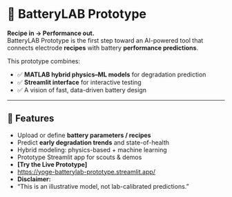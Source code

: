 # 🔋 BatteryLAB Prototype

**Recipe in → Performance out.**  
BatteryLAB Prototype is the first step toward an AI-powered tool that connects electrode **recipes** with battery **performance predictions**.  

This prototype combines:
- ✅ **MATLAB hybrid physics–ML models** for degradation prediction  
- ✅ **Streamlit interface** for interactive testing  
- ✅ A vision of fast, data-driven battery design  

---

## 🚀 Features
- Upload or define **battery parameters / recipes**
- Predict **early degradation trends** and state-of-health
- Hybrid modeling: physics-based + machine learning
- Prototype Streamlit app for scouts & demos
- **[Try the Live Prototype]**
- https://yoge-batterylab-prototype.streamlit.app/
- **Disclaimer:**
- “This is an illustrative model, not lab-calibrated predictions.”

